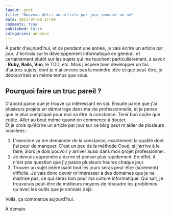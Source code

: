 ```yaml
---
layout: post
title: "Nouveau défi: un article par jour pendant un an"
date: 2013-07-08 17:09
comments: true
published: false
categories: annonce
---
```


À partir d'aujourd'hui, et ce pendant une année, je vais écrire un article
par jour. J'écrirais sur le développement informatique en général, et
certainement plutôt sur les sujets qui me touchent particulièrement, à savoir :
**Ruby, Rails, Vim**, le TDD, etc.
Mais j'espère bien développer un tas d'autres sujets,
dont je n'ai encore pas la moindre idée et que peut-être, je découvrirais
en même temps que vous.

<!-- more -->

Pourquoi faire un truc pareil ?
-------------------------------

D'abord parce que je trouve ça intéressant en soi. Ensuite parce que
j'ai plusieurs projets en démarrage dans ma vie professionnelle,
et je pense que le plus compliqué pour moi va être la constance. Tenir bon
coûte que coûte. Aller au bout même quand on commence à douter.  
Et je crois qu'écrire un article par jour sur ce blog peut m'aider de
plusieurs manières :

1. L'exercice va me demander de la constance, exactement la qualité dont j'ai
   peur de manquer. C'est un peu de la méthode Coué, si j'arrive à le faire,
   alors je dois pouvoir y arriver aussi dans mon projet professionnel.
2. Je devrais apprendre à écrire et penser plus rapidement. En effet, il n'est
   pas question que j'y passe plusieurs heures chaque jour.
3. Trouver un sujet intéressant tout les jours seras peut-être (sûrement)
   difficile. Je
   vais donc devoir m'intéresser à des domaines que je ne maitrise pas, ce
   qui seras bon pour ma culture informatique. Qui sait, je trouverais
   peut-être de meilleurs moyens de résoudre les problèmes qu'avec les
   outils que je connais déjà.


Voilà, ça commence aujourd'hui.

À demain.

